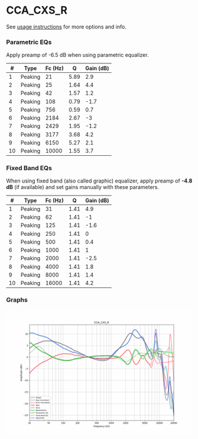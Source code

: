 # CCA_CXS_R
See [usage instructions](https://github.com/jaakkopasanen/AutoEq#usage) for more options and info.

### Parametric EQs
Apply preamp of -6.5 dB when using parametric equalizer.

|   # | Type    |   Fc (Hz) |    Q |   Gain (dB) |
|-----|---------|-----------|------|-------------|
|   1 | Peaking |        21 | 5.89 |         2.9 |
|   2 | Peaking |        25 | 1.64 |         4.4 |
|   3 | Peaking |        42 | 1.57 |         1.2 |
|   4 | Peaking |       108 | 0.79 |        -1.7 |
|   5 | Peaking |       756 | 0.59 |         0.7 |
|   6 | Peaking |      2184 | 2.67 |        -3   |
|   7 | Peaking |      2429 | 1.95 |        -1.2 |
|   8 | Peaking |      3177 | 3.68 |         4.2 |
|   9 | Peaking |      6150 | 5.27 |         2.1 |
|  10 | Peaking |     10000 | 1.55 |         3.7 |

### Fixed Band EQs
When using fixed band (also called graphic) equalizer, apply preamp of **-4.8 dB** (if available) and set gains manually with these parameters.

|   # | Type    |   Fc (Hz) |    Q |   Gain (dB) |
|-----|---------|-----------|------|-------------|
|   1 | Peaking |        31 | 1.41 |         4.9 |
|   2 | Peaking |        62 | 1.41 |        -1   |
|   3 | Peaking |       125 | 1.41 |        -1.6 |
|   4 | Peaking |       250 | 1.41 |         0   |
|   5 | Peaking |       500 | 1.41 |         0.4 |
|   6 | Peaking |      1000 | 1.41 |         1   |
|   7 | Peaking |      2000 | 1.41 |        -2.5 |
|   8 | Peaking |      4000 | 1.41 |         1.8 |
|   9 | Peaking |      8000 | 1.41 |         1.4 |
|  10 | Peaking |     16000 | 1.41 |         4.2 |

### Graphs
![](./CCA_CXS_R.png)
